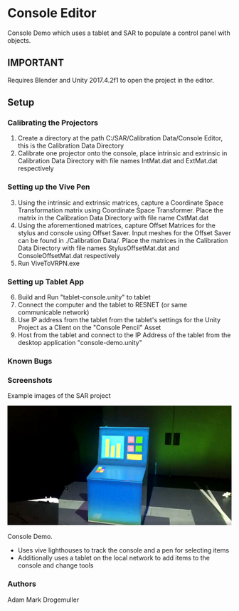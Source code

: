 # Console Editor
Console Demo which uses a tablet and SAR to populate a control panel with objects. 

## IMPORTANT
Requires Blender and Unity 2017.4.2f1 to open the project in the editor.

## Setup

### Calibrating the Projectors
 1. Create a directory at the path C:/SAR/Calibration Data/Console Editor, this is the Calibration Data Directory
 2. Calibrate one projector onto the console, place intrinsic and extrinsic in Calibration Data Directory with file names IntMat.dat and ExtMat.dat respectively
 
### Setting up the Vive Pen
 3. Using the intrinsic and extrinsic matrices, capture a Coordinate Space Transformation matrix using Coordinate Space Transformer. Place the matrix in the Calibration Data Directory with file name CstMat.dat
 4. Using the aforementioned matrices, capture Offset Matrices for the stylus and console using Offset Saver. Input meshes for the Offset Saver can be found in ./Calibration Data/. Place the matrices in the Calibration Data Directory with file names StylusOffsetMat.dat and ConsoleOffsetMat.dat respectively
 5. Run ViveToVRPN.exe

### Setting up Tablet App
 6. Build and Run "tablet-console.unity" to tablet
 7. Connect the computer and the tablet to RESNET (or same communicable network)
 8. Use IP address from the tablet from the tablet's settings for the Unity Project as a Client on the "Console Pencil" Asset
 9. Host from the tablet and connect to the IP Address of the tablet from the desktop application "console-demo.unity"

### Known Bugs

### Screenshots

Example images of the SAR project

![](Images/Console.png)

Console Demo.
- Uses vive lighthouses to track the console and a pen for selecting items
- Additionally uses a tablet on the local network to add items to the console and change tools

### Authors
Adam Mark Drogemuller
